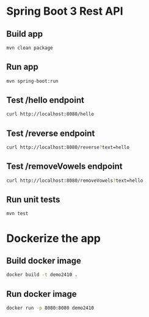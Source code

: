 # Spring Boot 3 Rest API

## Build app

```bash
mvn clean package
```

## Run app

```bash
mvn spring-boot:run
```

## Test /hello endpoint

```bash
curl http://localhost:8080/hello
```

## Test /reverse endpoint

```bash
curl http://localhost:8080/reverse?text=hello
```

## Test /removeVowels endpoint

```bash
curl http://localhost:8080/removeVowels?text=hello
```

## Run unit tests

```bash
mvn test
```

# Dockerize the app

## Build docker image

```bash
docker build -t demo2410 .
```

## Run docker image

```bash
docker run -p 8080:8080 demo2410
```

